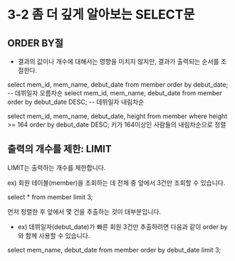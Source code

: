 # 3-2 좀 더 깊게 알아보는 SELECT문

## ORDER BY절
- 결과의 값이나 개수에 대해서는 영향을 미치지 않지만, 결과가 출력되는 순서를 조절한다.
  
select mem_id, mem_name, debut_date from member order by debut_date; -- 데뷔일자 오름차순
select mem_id, mem_name, debut_date from member order by debut_date DESC; -- 데뷔일자 내림차순

select mem_id, mem_name, debut_date, height from member where height >= 164 order by debut_date DESC;
키가 164이상인 사람들의 내림차순으로 정렬

## 출력의 개수를 제한: LIMIT
LIMIT는 출력하는 개수를 제한합니다.

ex) 회원 테이블(member)을 조회하는 데 전체 중 앞에서 3건만 조회할 수 있습니다.

select * from member limit 3;

먼저 정렬한 후 앞에서 몇 건을 추출하는 것이 대부분입니다.

- ex) 데뷔일자(debut_date)가 빠른 회원 3건만 추출하려면 다음과 같이 order by와 함께 사용할 수 있습니다.

select mem_name, debut_date from member order by debut_date limit 3;
